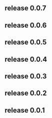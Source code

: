 ## release 0.0.7


## release 0.0.6


## release 0.0.5


## release 0.0.4


## release 0.0.3


## release 0.0.2


## release 0.0.1